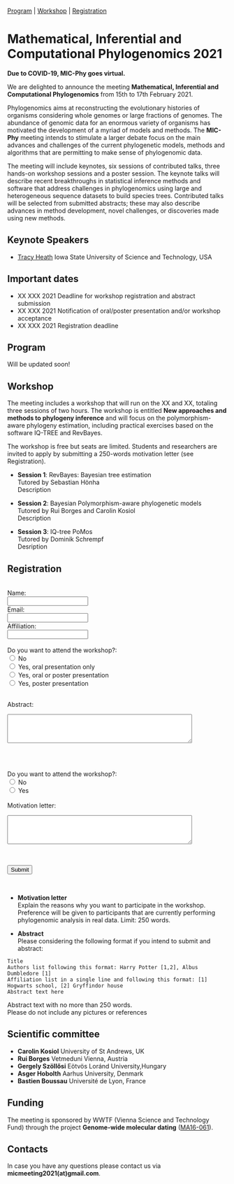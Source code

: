 [Program](#program) | [Workshop](#workshop) | [Registration](#registration) 

# Mathematical, Inferential and Computational Phylogenomics 2021

**Due to COVID-19, MIC-Phy goes virtual.**

We are delighted to announce the meeting **Mathematical, Inferential and Computational Phylogenomics** from 15th to 17th February 2021. 

Phylogenomics aims at reconstructing the evolutionary histories of organisms considering whole genomes or large fractions of genomes. The abundance of genomic data for an enormous variety of organisms has motivated the development of a myriad of models and methods. The **MIC-Phy** meeting intends to stimulate a larger debate focus on the main advances and challenges of the current phylogenetic models, methods and algorithms that are permitting to make sense of phylogenomic data.

The meeting will include keynotes, six sessions of contributed talks, three hands-on workshop sessions and a poster session. The keynote talks will describe recent breakthroughs in statistical inference methods and software that address challenges in phylogenomics using large and heterogeneous sequence datasets to build species trees. Contributed talks will be selected from submitted abstracts; these may also describe advances in method development, novel challenges, or discoveries made using new methods.


## Keynote Speakers

* [Tracy Heath](https://www.eeob.iastate.edu/people/tracy-heath)
Iowa State University of Science and Technology, USA


## Important dates

* XX XXX 2021 Deadline for workshop registration and abstract submission
* XX XXX 2021 Notification of oral/poster presentation and/or workshop acceptance
* XX XXX 2021 Registration deadline


## Program

Will be updated soon!


## Workshop

The meeting includes a workshop that will run on the XX and XX, totaling three sessions of two hours. The workshop is entitled **New approaches and methods to phylogeny inference** and will focus on the polymorphism-aware phylogeny estimation, including practical exercises based on the software IQ-TREE and RevBayes. 

The workshop is free but seats are limited. Students and researchers are invited to apply by submitting a 250-words motivation letter (see Registration).

* **Session 1**: RevBayes: Bayesian tree estimation<br/>
Tutored by Sebastian Hönha <br/>
Description

* **Session 2**: Bayesian Polymorphism-aware phylogenetic models<br/>
Tutored by Rui Borges and Carolin Kosiol <br/>
Description

* **Session 3**: IQ-tree PoMos<br/>
Tutored by Dominik Schrempf<br/>
Desription



## Registration

<form action="https://formspree.io/f/xdopzqvq" method="POST" >
  <br>
  Name:<br>
  <input type="text" name="name" value="">
  <br>
  Email:<br>
  <input type="text" name="email" value="">
  <br>
  Affiliation:<br>
  <input type="text" name="affil" value="">
  <br><br>
  Do you want to attend the workshop?: <br>
  <input type="radio" name="presentation" value="0"> No <br>
  <input type="radio" name="presentation" value="1"> Yes, oral presentation only <br>
  <input type="radio" name="presentation" value="2"> Yes, oral or poster presentation <br>
  <input type="radio" name="presentation" value="3"> Yes, poster presentation <br><br>

  Abstract:<br>
  <textarea rows="4" cols="50" name="abstract"></textarea>
  <br><br>

  Do you want to attend the workshop?: <br>
  <input type="radio" name="workshop" value="0"> No <br>
  <input type="radio" name="workshop" value="1"> Yes <br><br>
  Motivation letter:<br>
  <textarea rows="4" cols="50" name="motivation_letter"></textarea>

  <br><br>
  <input type="submit" value="Submit">
</form> 
<br>

* **Motivation letter** <br/>
Explain the reasons why you want to participate in the workshop. <br/>
Preference will be given to participants that are currently performing phylogenomic analysis in real data. Limit: 250 words.


* **Abstract** <br/>
Please considering the following format if you intend to submit and abstract: <br/>

```
Title 
Authors list following this format: Harry Potter [1,2], Albus Dumbledore [1] 
Affiliation list in a single line and following this format: [1] Hogwarts school, [2] Gryffindor house 
Abstract text here
```
Abstract text with no more than 250 words.<br/>
Please do not include any pictures or references 



## Scientific committee

* **Carolin Kosiol** University of St Andrews, UK
* **Rui Borges** Vetmeduni Vienna, Austria
* **Gergely Szöllősi** Eötvös Loránd University,Hungary
* **Asger Hobolth** Aarhus University, Denmark
* **Bastien Boussau** Université de Lyon, France


## Funding

The meeting is sponsored by WWTF (Vienna Science and Technology Fund) through the project **Genome-wide molecular dating** ([MA16-061](https://www.wwtf.at/programmes/mathematics/MA16-061/index.php?lang=EN)).



## Contacts

In case you have any questions please contact us via **micmeeting2021(at)gmail.com**.


